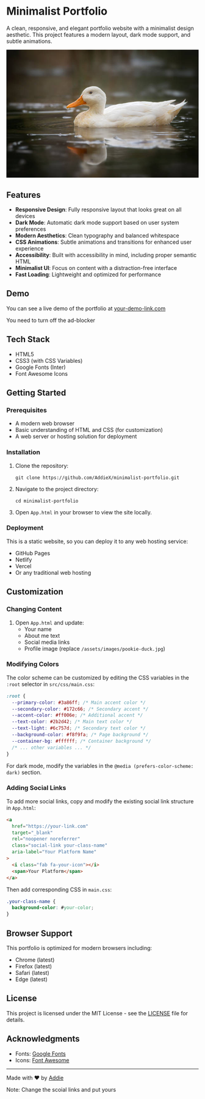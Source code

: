 # Minimalist Portfolio

A clean, responsive, and elegant portfolio website with a minimalist design aesthetic. This project features a modern layout, dark mode support, and subtle animations.

![Minimalist Portfolio Preview](/assets/images/pookie-duck.jpg)

## Features

- **Responsive Design**: Fully responsive layout that looks great on all devices
- **Dark Mode**: Automatic dark mode support based on user system preferences
- **Modern Aesthetics**: Clean typography and balanced whitespace
- **CSS Animations**: Subtle animations and transitions for enhanced user experience
- **Accessibility**: Built with accessibility in mind, including proper semantic HTML
- **Minimalist UI**: Focus on content with a distraction-free interface
- **Fast Loading**: Lightweight and optimized for performance

## Demo

You can see a live demo of the portfolio at [your-demo-link.com](https://your-demo-link.com)

You need to turn off the ad-blocker

## Tech Stack

- HTML5
- CSS3 (with CSS Variables)
- Google Fonts (Inter)
- Font Awesome Icons

## Getting Started

### Prerequisites

- A modern web browser
- Basic understanding of HTML and CSS (for customization)
- A web server or hosting solution for deployment

### Installation

1. Clone the repository:

   ```
   git clone https://github.com/AddieX/minimalist-portfolio.git
   ```

2. Navigate to the project directory:

   ```
   cd minimalist-portfolio
   ```

3. Open `App.html` in your browser to view the site locally.

### Deployment

This is a static website, so you can deploy it to any web hosting service:

- GitHub Pages
- Netlify
- Vercel
- Or any traditional web hosting

## Customization

### Changing Content

1. Open `App.html` and update:
   - Your name
   - About me text
   - Social media links
   - Profile image (replace `/assets/images/pookie-duck.jpg`)

### Modifying Colors

The color scheme can be customized by editing the CSS variables in the `:root` selector in `src/css/main.css`:

```css
:root {
  --primary-color: #3a86ff; /* Main accent color */
  --secondary-color: #172c66; /* Secondary accent */
  --accent-color: #ff006e; /* Additional accent */
  --text-color: #2b2d42; /* Main text color */
  --text-light: #6c757d; /* Secondary text color */
  --background-color: #f8f9fa; /* Page background */
  --container-bg: #ffffff; /* Container background */
  /* ... other variables ... */
}
```

For dark mode, modify the variables in the `@media (prefers-color-scheme: dark)` section.

### Adding Social Links

To add more social links, copy and modify the existing social link structure in `App.html`:

```html
<a
  href="https://your-link.com"
  target="_blank"
  rel="noopener noreferrer"
  class="social-link your-class-name"
  aria-label="Your Platform Name"
>
  <i class="fab fa-your-icon"></i>
  <span>Your Platform</span>
</a>
```

Then add corresponding CSS in `main.css`:

```css
.your-class-name {
  background-color: #your-color;
}
```

## Browser Support

This portfolio is optimized for modern browsers including:

- Chrome (latest)
- Firefox (latest)
- Safari (latest)
- Edge (latest)

## License

This project is licensed under the MIT License - see the [LICENSE](LICENSE) file for details.

## Acknowledgments

- Fonts: [Google Fonts](https://fonts.google.com/)
- Icons: [Font Awesome](https://fontawesome.com/)

---

Made with ❤️ by [Addie](https://github.com/AddieX)

Note: Change the scoial links and put yours
